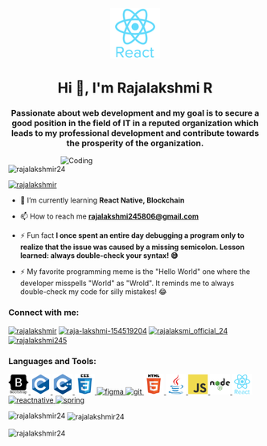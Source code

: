 <p align="center">
  <img src="https://raw.githubusercontent.com/devicons/devicon/master/icons/react/react-original-wordmark.svg" alt="React" width="100" height="100" />
</p>
</p><h1 align="center">Hi 👋, I'm Rajalakshmi R</h1>
<h3 align="center">Passionate about web development and my goal is to secure a good position in the field of IT in a reputed organization which leads to my professional development and contribute towards the prosperity of the organization.</h3>
<img align="right" alt="Coding" width="400" src="https://e7.pngegg.com/pngimages/841/197/png-clipart-yellow-haired-female-anime-character-anime-teacher-textbook-teacher-hand-manga-thumbnail.png">
<p align="left"> <img src="https://komarev.com/ghpvc/?username=rajalakshmir24&label=Profile%20views&color=0e75b6&style=flat" alt="rajalakshmir24" /> </p>

<p align="left"> <a href="https://twitter.com/rajalakshmir" target="blank"><img src="https://img.shields.io/twitter/follow/rajalakshmir?logo=twitter&style=for-the-badge" alt="rajalakshmir" /></a> </p>

- 🌱 I’m currently learning **React Native, Blockchain**

- 📫 How to reach me **rajalakshmi245806@gmail.com**

- ⚡ Fun fact **I once spent an entire day debugging a program only to realize that the issue was caused by a missing semicolon. Lesson learned: always double-check your syntax! 😅**

- ⚡ My favorite programming meme is the "Hello World" one where the developer misspells "World" as "Wrold". It reminds me to always double-check my code for silly mistakes! 😂

<h3 align="left">Connect with me:</h3>
<p align="left">
<a href="https://twitter.com/rajalakshmir" target="blank"><img align="center" src="https://raw.githubusercontent.com/rahuldkjain/github-profile-readme-generator/master/src/images/icons/Social/twitter.svg" alt="rajalakshmir" height="30" width="40" /></a>
<a href="https://linkedin.com/in/raja-lakshmi-154519204" target="blank"><img align="center" src="https://raw.githubusercontent.com/rahuldkjain/github-profile-readme-generator/master/src/images/icons/Social/linked-in-alt.svg" alt="raja-lakshmi-154519204" height="30" width="40" /></a>
<a href="https://instagram.com/rajalaksmi_official_24" target="blank"><img align="center" src="https://raw.githubusercontent.com/rahuldkjain/github-profile-readme-generator/master/src/images/icons/Social/instagram.svg" alt="rajalaksmi_official_24" height="30" width="40" /></a>
<a href="https://www.codechef.com/users/rajalakshmi245" target="blank"><img align="center" src="https://cdn.jsdelivr.net/npm/simple-icons@3.1.0/icons/codechef.svg" alt="rajalakshmi245" height="30" width="40" /></a>
</p>

<h3 align="left">Languages and Tools:</h3>
<p align="left"> <a href="https://getbootstrap.com" target="_blank" rel="noreferrer"> <img src="https://raw.githubusercontent.com/devicons/devicon/master/icons/bootstrap/bootstrap-plain-wordmark.svg" alt="bootstrap" width="40" height="40"/> </a> <a href="https://www.cprogramming.com/" target="_blank" rel="noreferrer"> <img src="https://raw.githubusercontent.com/devicons/devicon/master/icons/c/c-original.svg" alt="c" width="40" height="40"/> </a> <a href="https://www.w3schools.com/cpp/" target="_blank" rel="noreferrer"> <img src="https://raw.githubusercontent.com/devicons/devicon/master/icons/cplusplus/cplusplus-original.svg" alt="cplusplus" width="40" height="40"/> </a> <a href="https://www.w3schools.com/css/" target="_blank" rel="noreferrer"> <img src="https://raw.githubusercontent.com/devicons/devicon/master/icons/css3/css3-original-wordmark.svg" alt="css3" width="40" height="40"/> </a>  <a href="https://www.figma.com/" target="_blank" rel="noreferrer"> <img src="https://www.vectorlogo.zone/logos/figma/figma-icon.svg" alt="figma" width="40" height="40"/> </a> <a href="https://git-scm.com/" target="_blank" rel="noreferrer"> <img src="https://www.vectorlogo.zone/logos/git-scm/git-scm-icon.svg" alt="git" width="40" height="40"/> </a> <a href="https://www.w3.org/html/" target="_blank" rel="noreferrer"> <img src="https://raw.githubusercontent.com/devicons/devicon/master/icons/html5/html5-original-wordmark.svg" alt="html5" width="40" height="40"/> </a> <a href="https://www.java.com" target="_blank" rel="noreferrer"> <img src="https://raw.githubusercontent.com/devicons/devicon/master/icons/java/java-original.svg" alt="java" width="40" height="40"/> </a> <a href="https://developer.mozilla.org/en-US/docs/Web/JavaScript" target="_blank" rel="noreferrer"> <img src="https://raw.githubusercontent.com/devicons/devicon/master/icons/javascript/javascript-original.svg" alt="javascript" width="40" height="40"/> </a> <a href="https://nodejs.org" target="_blank" rel="noreferrer"> <img src="https://raw.githubusercontent.com/devicons/devicon/master/icons/nodejs/nodejs-original-wordmark.svg" alt="nodejs" width="40" height="40"/> </a> <a href="https://reactjs.org/" target="_blank" rel="noreferrer"> <img src="https://raw.githubusercontent.com/devicons/devicon/master/icons/react/react-original-wordmark.svg" alt="react" width="40" height="40"/> </a> <a href="https://reactnative.dev/" target="_blank" rel="noreferrer"> <img src="https://reactnative.dev/img/header_logo.svg" alt="reactnative" width="40" height="40"/> </a> <a href="https://spring.io/" target="_blank" rel="noreferrer"> <img src="https://www.vectorlogo.zone/logos/springio/springio-icon.svg" alt="spring" width="40" height="40"/> </a> 

<p><img align="left" src="https://github-readme-stats.vercel.app/api/top-langs?username=rajalakshmir24&show_icons=true&locale=en&layout=compact" alt="rajalakshmir24" /></p>

<p>&nbsp;<img align="center" src="https://github-readme-stats.vercel.app/api?username=rajalakshmir24&show_icons=true&locale=en" alt="rajalakshmir24" /></p>

<p><img align="center" src="https://github-readme-streak-stats.herokuapp.com/?user=rajalakshmir24&" alt="rajalakshmir24" /></p>

